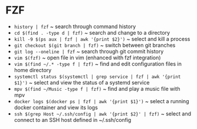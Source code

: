 # FZF

- `history | fzf` ~ search through command history
- `cd $(find . -type d | fzf)` ~ search and change to a directory
- `kill -9 $(ps aux | fzf | awk '{print $2}')` ~ select and kill a process
- `git checkout $(git branch | fzf)` ~ switch between git branches
- `git log --oneline | fzf` ~ search through git commit history
- `vim $(fzf)` ~ open file in vim (enhanced with fzf integration)
- `vim $(find ~/.* -type f | fzf)` ~ find and edit configuration files in home directory
- `systemctl status $(systemctl | grep service | fzf | awk '{print $1}')` ~ select and view the status of a systemd service
- `mpv $(find ~/Music -type f | fzf)` ~ find and play a music file with mpv
- `docker logs $(docker ps | fzf | awk '{print $1}')` ~ select a running docker container and view its logs
- `ssh $(grep Host ~/.ssh/config | awk '{print $2}' | fzf)` ~ select and connect to an SSH host defined in ~/.ssh/config



